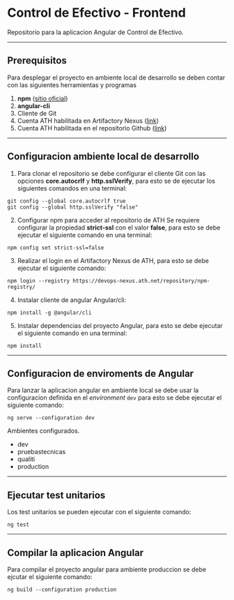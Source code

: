 # Control de Efectivo - Frontend

Repositorio para la aplicacion Angular de Control de Efectivo.

---

## Prerequisitos

Para desplegar el proyecto en ambiente local de desarrollo se deben contar con las siguientes herramientas y programas

1. **npm** ([sitio oficial](https://nodejs.org/en/download/))
2. **angular-cli** 
3. Cliente de Git 
4. Cuenta ATH habilitada en Artifactory Nexus ([link](https://devops-nexus.ath.net/))
5. Cuenta ATH habilitada en el repositorio Github ([link](https://devops-github.ath.net/))


---

## Configuracion ambiente local de desarrollo

1. Para clonar el repositorio se debe configurar el cliente Git con las opciones **core.autocrlf** y **http.sslVerify**, para esto se de ejecutar los siguientes comandos en una terminal:
```shell
git config --global core.autocrlf true
git config --global http.sslVerify "false"
```

2. Configurar npm para acceder al repositorio de ATH
Se requiere configurar la propiedad **strict-ssl** con el valor **false**, para esto se debe ejecutar el siguiente comando en una terminal:
```shell
npm config set strict-ssl=false
``` 

3. Realizar el login en el Artifactory Nexus de ATH, para esto se debe ejecutar el siguiente comando:
```shell
npm login --registry https://devops-nexus.ath.net/repository/npm-registry/
```
4. Instalar cliente de angular Angular/cli: 

```shell
npm install -g @angular/cli
```

5. Instalar dependencias del proyecto Angular, para esto se debe ejecutar el siguiente comando en una terminal:
```shell
npm install
```

---

## Configuracion de enviroments de Angular

Para lanzar la aplicacion angular en ambiente local se debe usar la configuracion definida en el *environment* ```dev``` para esto se debe ejecutar el siguiente comando:

```shell 
ng serve --configuration dev
```
Ambientes configurados.
- dev 
- pruebastecnicas
- qualiti
- production

---

## Ejecutar test unitarios

Los test unitarios se pueden ejecutar con el siguiente comando:
```shell
ng test
```

---

## Compilar la aplicacion Angular

Para compilar el proyecto angular para ambiente produccion se debe ejcutar el siguiente comando:

```shell
ng build --configuration production
```

